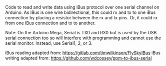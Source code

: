 Code to read and write data using iBus protocol over one serial channel on Arduino. As iBus is one wire bidirectional, this could rx and tx to one iBus connection by placing a resistor between the rx and tx pins. Or, it could rx from one iBus connection and tx to another.

Note: On the Arduino Mega, Serial is TX0 and RX0 but is used by the USB serial connection too so will interfere with programming and cannot use the serial
monitor. Instead, use Serial1, 2, or 3.

iBus reading adapted from: https://gitlab.com/timwilkinson/FlySkyIBus
iBus writing adapted from: https://github.com/wdcossey/ppm-to-ibus-serial

